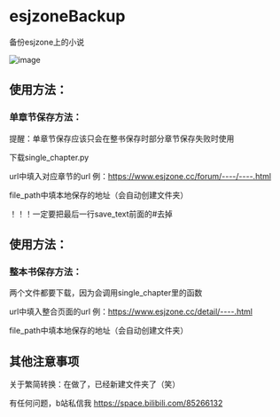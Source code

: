 # esjzoneBackup
备份esjzone上的小说

![image](https://user-images.githubusercontent.com/65816600/129440723-dc54e5e2-dffe-41fc-be4f-9920f6ae8621.png)
## 使用方法：
### 单章节保存方法：
提醒：单章节保存应该只会在整书保存时部分章节保存失败时使用

下载single_chapter.py

url中填入对应章节的url 例：https://www.esjzone.cc/forum/----/----.html

file_path中填本地保存的地址（会自动创建文件夹）

！！！一定要把最后一行save_text前面的#去掉

## 使用方法：
### 整本书保存方法：
两个文件都要下载，因为会调用single_chapter里的函数

url中填入整合页面的url 例：https://www.esjzone.cc/detail/----.html

file_path中填本地保存的地址（会自动创建文件夹）

## 其他注意事项
关于繁简转换：在做了，已经新建文件夹了（笑）

有任何问题，b站私信我
https://space.bilibili.com/85266132
